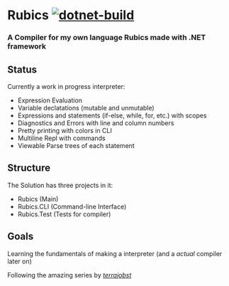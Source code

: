 # Rubics [![dotnet-build](https://github.com/SomeProgInThere/Rubics/actions/workflows/dotnet.yml/badge.svg)](https://github.com/SomeProgInThere/Rubics/actions/workflows/dotnet.yml)

### A Compiler for my own language Rubics made with .NET framework
## Status
Currently a work in progress interpreter:
  
  * Expression Evaluation
  * Variable declatations (mutable and unmutable)
  * Expressions and statements (if-else, while, for, etc.) with scopes
  * Diagnostics and Errors with line and column numbers
  * Pretty printing with colors in CLI
  * Multiline Repl with commands
  * Viewable Parse trees of each statement

## Structure
The Solution has three projects in it:
  * Rubics (Main)
  * Rubics.CLI (Command-line Interface)
  * Rubics.Test (Tests for compiler)

## Goals
Learning the fundamentals of making a interpreter (and a *actual* compiler later on)

Following the amazing series by [*terrajobst*](https://youtube.com/playlist?list=PLRAdsfhKI4OWNOSfS7EUu5GRAVmze1t2y&si=Uh0fbgiPPq36D50x)
